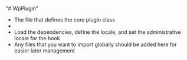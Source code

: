 "# WpPlugin"  
 * The file that defines the core plugin class
 *
 * Load the dependencies, define the locale, and set the administrative locale for the hook
 * Any files that you want to import globally should be added here for easier later management